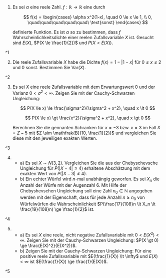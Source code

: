 1. Es sei $\alpha$ eine reele Zahl. $f : \mathbb{R} \to \mathbb{R}$ eine durch
	
	$$
		f(x) = \begin{cases}
			\alpha x^2(1-x), \quad 0 \le x \le 1, \\
			0, \quad\quad\quad\quad\quad\ \text{sonst}
		\end{cases}
	$$
	
	definierte Funktion.
	Es ist $\alpha$ so zu bestimmen, dass $f$ Wahrscheinlichkeitsdichte einer reelen Zufallsvariable $X$ ist.
	Gesucht sind $E(X)$, $P(X \le \frac{1}{2})$ und $P(X \lt E(X))$.

^1

2. Die reele Zufallsvariable $X$  habe die Dichte $f(x) = 1 - |1 - x|$ für $0 \le x \le 2$ und $0$ sonst.
	Bestimmen Sie $\text{Var}(X)$.

^2

3. Es sei $X$ eine reele Zufallsvariable mit dem Erwartungswert $0$ und der Varianz $0 \lt \sigma^2 \lt \infty$.
	Zeigen Sie mit der Cauchy-Schwarzen Ungleichung:
	
	$$
		P(X \le x) \le \frac{\sigma^2}{\sigma^2 + x^2}, \quad x \lt 0
	$$
	
	$$
		P(X \le x) \gt \frac{x^2}{\sigma^2 + x^2}, \quad x \gt 0
	$$
	
	Berechnen Sie die gennanten Schranken für $x = -3$ bzw. $x = 3$ im Fall $X = Z - 5$ mit $Z \sim \mathfrak{B}(10, \frac{1}{2})$ und vergleichen Sie diese mit den jeweiligen exakten Werten.

^3

4. 
	- a) Es sei $X \sim N(3, 2)$.
		Vergleichen Sie die aus der Chebyschevsche Ungleichung für $P(|X - 4| \le 4)$ erhaltene Abschätzung mit dem exakten Wert von $P(|X - 3| \le 4)$.
	- b) Ein echter Würfel wird $n$-mal unabhängig geworfen.
		Es sei $X_n$ die Anzahl der Würfe mit der Augenzahl $6$.
		Mit Hilfe der Chebyshevschen Ungleichung soll eine Zahl $n_0 \in \mathbb{N}$ angegeben werden mit der Eigenschaft, dass für jede Anzahl $n \ge n_0$ von Würfelwürfen die Wahrscheinlichkeit $P(\frac{17}{108}n \lt X_n \lt \frac{19}{108}n) \ge \frac{1}{2}$ ist.

^4

5. 
	- a) Es sei $X$ eine reele, nicht negative Zufallsvariable mit $0 \lt E(X^2) \lt \infty$.
		Zeigen Sie mit der Cauchy-Schwarzen Ungleichung: $P(X \gt 0) \ge \frac{E(X)^2}{E(X^2)}$.
	- b) Zeigen Sie mit der Cauchy-Schwarzen Ungleichung: Für eine positive reele Zufallsvariable mit $E(\frac{1}{X}) \lt \infty$ und $E(X) \lt \infty$ ist $E(\frac{1}{X}) \ge \frac{1}{E(X)}$.

^5